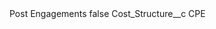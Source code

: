 <?xml version="1.0" encoding="UTF-8"?>
<CustomMetadata xmlns="http://soap.sforce.com/2006/04/metadata" xmlns:xsi="http://www.w3.org/2001/XMLSchema-instance" xmlns:xsd="http://www.w3.org/2001/XMLSchema">
    <label>Post Engagements</label>
    <protected>false</protected>
    <values>
        <field>Cost_Structure__c</field>
        <value xsi:type="xsd:string">CPE</value>
    </values>
</CustomMetadata>
